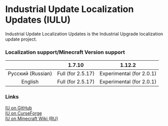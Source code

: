 # Industrial Update Localization Updates (IULU)
Industrial Update Localization Updates is the Industrial Upgrade localization update project. 

### Localization support/Minecraft Version support

|                   | 1.7.10            | 1.12.2 
| :---------------: |:-----------------:| :---------------------:
| Русский (Russian) | Full (for 2.5.17) | Experimental (for 2.0.1)
| English           | Full (for 2.5.17) | Experimental (for 2.0.1)


### Links
[IU on GitHub](https://github.com/ZelGimi/industrialupgrade "ZelGimi/industrialupgrade")<br>
[IU on CurseForge](https://www.curseforge.com/minecraft/mc-mods/industrial-upgrade "Industrial Upgrade")<br>
[IU on Minecraft Wiki (RU)](https://minecraft.fandom.com/ru/wiki/Industrial_Upgrade "Industrial Upgrade")
